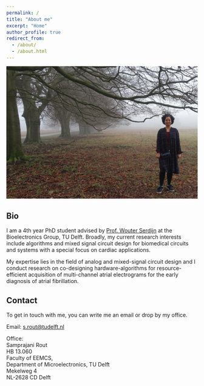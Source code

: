 ```yaml
---
permalink: /
title: "About me"
excerpt: "Home"
author_profile: true
redirect_from: 
  - /about/
  - /about.html
---
```


<!---![alt text](/images/blog_images/yoga_portfolio/IMG_1479.jpg)<br/> 
--> 
![alt text](/images/blog_images/sampi_2020_nov.png)<br/> 
## Bio

I am a 4th year PhD student advised by [Prof. Wouter Serdijn](http://bioelectronics.tudelft.nl/~wout/) at the Bioelectronics Group, TU Delft. Broadly, my current research interests include algorithms and mixed signal circuit design for biomedical circuits and systems with a special focus on cardiac applications.

My expertise lies in the field of analog and mixed-signal circuit design and I conduct research on co-designing hardware-algorithms for resource-efficient acquisition of multi-channel atrial electrograms for the early diagnosis of atrial fibrillation. 



## Contact

To get in touch with me, you can write me an email or drop by my office.

Email: s.rout@tudelft.nl<br/>

Office:<br/>
Samprajani Rout<br/>
HB 13.060<br/>
Faculty of EEMCS,<br/>
Department of Microelectronics, TU Delft<br/>
Mekelweg 4<br/>
NL-2628 CD Delft
<!---
Others
======
xxx
-->
